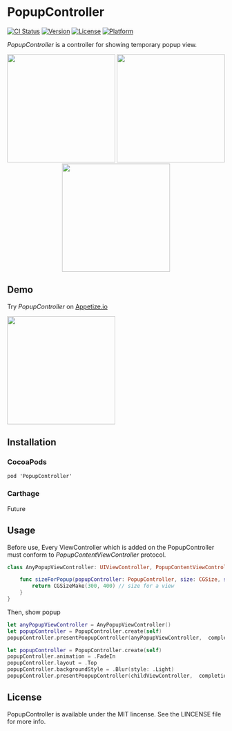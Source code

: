 # PopupController
[![CI Status](http://img.shields.io/travis/daisuke310vvv/PopupController.svg?style=flat)](https://travis-ci.org/daisuke310vvv/PopupController)
[![Version](https://img.shields.io/cocoapods/v/PopupController.svg?style=flat)](http://cocoapods.org/pods/PopupController)
[![License](https://img.shields.io/cocoapods/l/PopupController.svg?style=flat)](http://cocoapods.org/pods/PopupController)
[![Platform](https://img.shields.io/cocoapods/p/PopupController.svg?style=flat)](http://cocoapods.org/pods/PopupController)  
  
*PopupController* is a controller for showing temporary popup view.

<p align="center">
<img src="https://github.com/daisuke310vvv/PopupController/blob/master/screenshots/ss01.jpg" width="250px" />
<img src="https://github.com/daisuke310vvv/PopupController/blob/master/screenshots/ss02.jpg" width="250px" />
<img src="https://github.com/daisuke310vvv/PopupController/blob/master/screenshots/ss03.jpg" width="250px" />
</p>
  
## Demo
Try *PopupController* on [Appetize.io](https://appetize.io/app/k498jv54rud8erd7dgnv83kgmr?device=iphone5s&scale=75&orientation=portrait&osVersion=9.2)  
  
<img src="https://github.com/daisuke310vvv/PopupController/blob/master/screenshots/ss.gif" width="250px" />

## Installation
### CocoaPods

```
pod 'PopupController'
```

### Carthage
Future

## Usage

Before use, Every ViewController which is added on the PopupController must conform to *PopupContentViewController* protocol.  

```swift
class AnyPopupViewController: UIViewController, PopupContentViewController {

    func sizeForPopup(popupController: PopupController, size: CGSize, showingKeyboard: Bool) -> CGSize {
	    return CGSizeMake(300, 400) // size for a view
	}
}
```
  
Then, show popup  

```swift
let anyPopupViewController = AnyPopupViewController()
let popupController = PopupController.create(self)
popupController.presentPoopupController(anyPopupViewController,  completion: nil)
```
  
```swift
let popupController = PopupController.create(self)
popupController.animation = .FadeIn
popupController.layout = .Top
popupController.backgroundStyle = .Blur(style: .Light)
popupController.presentPoopupController(childViewController,  completion: nil)
```

## License
PopupController is available under the MIT lincense. See the LINCENSE file for more info.
